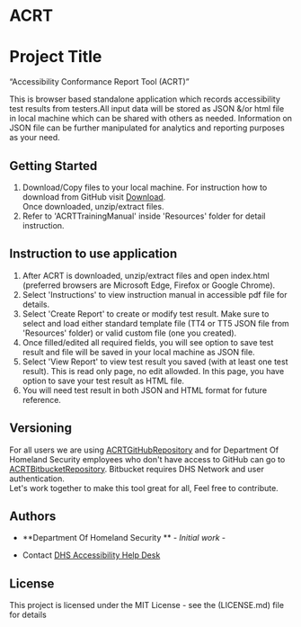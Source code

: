 # ACRT
# Project Title
“Accessibility Conformance Report Tool (ACRT)” 

This is browser based standalone application which records accessibility test results from testers.All input data will be stored as JSON &/or html file in local machine which can be shared with others as needed. Information on JSON file can be further manipulated for analytics and reporting purposes as your need. 

## Getting Started
1) Download/Copy files to your local machine. For instruction how to download from GitHub visit [Download](https://www.wikihow.com/Download-a-GitHub-Folder ).  
Once downloaded, unzip/extract files. 
2) Refer to 'ACRTTrainingManual' inside 'Resources' folder for detail instruction. 


## Instruction to use application
1) After ACRT is downloaded, unzip/extract files and open index.html  (preferred browsers are Microsoft Edge, Firefox or Google Chrome). <br />
2) Select 'Instructions' to view instruction manual in accessible pdf file for details. <br />
3) Select 'Create Report' to create or modify test result. Make sure to select and load either standard template file (TT4 or TT5 JSON file from 'Resources' folder) or valid custom file (one you created). <br />
4) Once filled/edited all required fields, you will see option to save test result and file will be saved in your local machine as JSON file. <br />
5) Select 'View Report' to view test result you saved (with at least one test result). This is read only page, no edit allowded. In this page, you have option to save your test result as HTML file. <br />
6) You will need test result in both JSON and HTML format for future reference. 


## Versioning
For all users we are using [ACRTGitHubRepository](https://github.com/Section508Coordinators/ACRT ) and for Department Of Homeland Security employees who don't have access to GitHub can go to [ACRTBitbucketRepository](https://maestro.dhs.gov/stash/projects/APPDEV/repos/acrt/browse/acrt). Bitbucket requires DHS Network and user authentication. <br />Let's work together to make this tool great for all, Feel free to contribute. 

## Authors

* **Department Of Homeland Security ** - *Initial work* - 


* Contact
[DHS Accessibility Help Desk](mailto:accessibility@hq.dhs.gov?subject=ACRT%20feedback)


## License

This project is licensed under the MIT License - see the (LICENSE.md) file for details

